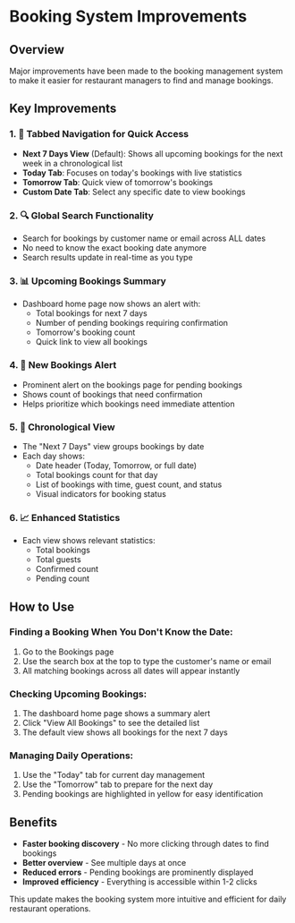 # Booking System Improvements

## Overview
Major improvements have been made to the booking management system to make it easier for restaurant managers to find and manage bookings.

## Key Improvements

### 1. 🎯 **Tabbed Navigation for Quick Access**
- **Next 7 Days View** (Default): Shows all upcoming bookings for the next week in a chronological list
- **Today Tab**: Focuses on today's bookings with live statistics
- **Tomorrow Tab**: Quick view of tomorrow's bookings
- **Custom Date Tab**: Select any specific date to view bookings

### 2. 🔍 **Global Search Functionality**
- Search for bookings by customer name or email across ALL dates
- No need to know the exact booking date anymore
- Search results update in real-time as you type

### 3. 📊 **Upcoming Bookings Summary**
- Dashboard home page now shows an alert with:
  - Total bookings for next 7 days
  - Number of pending bookings requiring confirmation
  - Tomorrow's booking count
  - Quick link to view all bookings

### 4. 🔔 **New Bookings Alert**
- Prominent alert on the bookings page for pending bookings
- Shows count of bookings that need confirmation
- Helps prioritize which bookings need immediate attention

### 5. 📅 **Chronological View**
- The "Next 7 Days" view groups bookings by date
- Each day shows:
  - Date header (Today, Tomorrow, or full date)
  - Total bookings count for that day
  - List of bookings with time, guest count, and status
  - Visual indicators for booking status

### 6. 📈 **Enhanced Statistics**
- Each view shows relevant statistics:
  - Total bookings
  - Total guests
  - Confirmed count
  - Pending count

## How to Use

### Finding a Booking When You Don't Know the Date:
1. Go to the Bookings page
2. Use the search box at the top to type the customer's name or email
3. All matching bookings across all dates will appear instantly

### Checking Upcoming Bookings:
1. The dashboard home page shows a summary alert
2. Click "View All Bookings" to see the detailed list
3. The default view shows all bookings for the next 7 days

### Managing Daily Operations:
1. Use the "Today" tab for current day management
2. Use the "Tomorrow" tab to prepare for the next day
3. Pending bookings are highlighted in yellow for easy identification

## Benefits
- **Faster booking discovery** - No more clicking through dates to find bookings
- **Better overview** - See multiple days at once
- **Reduced errors** - Pending bookings are prominently displayed
- **Improved efficiency** - Everything is accessible within 1-2 clicks

This update makes the booking system more intuitive and efficient for daily restaurant operations.
